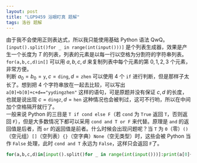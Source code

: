 ```yaml
---
layout: post
title: "LGP9459 浴眼盯真 题解"
tags: 洛谷 题解
---
```


由于我不会使用正则表达式，所以我只能使用基础 Python 语法 QwQ。  
`[input().split()for _ in range(int(input()))]` 是个列表生成器，效果是产生一个长度为 $T$ 的列表，列表的元素是以每一行以空格为分割符的字符串列表。  
`for(a,b,c,d)in[]` 可以用 $a,b,c,d$ 来复制列表中每个元素的第 $0,1,2,3$ 个元素，非常方便。  
判断 $a_0=b_0=\texttt{y},c=\texttt{ding},d=\texttt{zhen}$ 可以使用 $4$ 个 `if` 进行判断，但是那样子太长了。想到把 $4$ 个字符串放在一起去比较，可以写出 `a[0]+b[0]+c+d=="yydingzhen"` 这样的语句，可是原题并没有保证 $c,d$ 的长度，也就是说出现 $c=\texttt{dingz},d=\texttt{hen}$ 这种情况也会被判过，这可不行哟，所以在中间加个空格隔开就行了。  
一般来说 Python 的三目是 `T if cond else F`（若 `cond` 为 `True` 返回 `T`，否则返回 `F`），但是大多数情况下都可以采用 `cond and T or F` 来代替。原理是 `and` 的返回值是后者，而 `or` 的返回值是前者。什么时候会出现问题呢？当 `T` 为 `0`（零）`()`（空元组）`[]`（空列表）`{}`（空字典）`None`（空无类型）时，这些会被 Python 当作 `False` 处理，此时 `cond and T` 永远为 `False`，这样只会返回 `F`了。
```python
for(a,b,c,d)in[input().split()for _ in range(int(input()))]:print(a[0]+c+" "+b[0]+d=="yding yzhen"and"Yes"or"No")
```